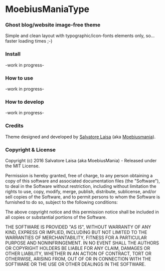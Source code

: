 # MoebiusManiaType
### Ghost blog/website image-free theme

Simple and clean layout with typographic/icon-fonts elements only, so... faster loading times ;-)

### Install
-work in progress-

### How to use
-work in progress-

### How to develop
-work in progress-

### Credits
Theme designed and developed by [Salvatore Laisa](http://www.salvatorelaisa.me/) (aka [Moebiusmania](https://github.com/moebiusmania/)).

### Copyright & License
Copyright (c) 2016 Salvatore Laisa (aka MoebiusMania) - Released under the MIT License.

Permission is hereby granted, free of charge, to any person obtaining a copy of this software and associated documentation files (the "Software"), to deal in the Software without restriction, including without limitation the rights to use, copy, modify, merge, publish, distribute, sublicense, and/or sell copies of the Software, and to permit persons to whom the Software is furnished to do so, subject to the following conditions:

The above copyright notice and this permission notice shall be included in all copies or substantial portions of the Software.

THE SOFTWARE IS PROVIDED "AS IS", WITHOUT WARRANTY OF ANY KIND, EXPRESS OR IMPLIED, INCLUDING BUT NOT LIMITED TO THE WARRANTIES OF MERCHANTABILITY, FITNESS FOR A PARTICULAR PURPOSE AND NONINFRINGEMENT. IN NO EVENT SHALL THE AUTHORS OR COPYRIGHT HOLDERS BE LIABLE FOR ANY CLAIM, DAMAGES OR OTHER LIABILITY, WHETHER IN AN ACTION OF CONTRACT, TORT OR OTHERWISE, ARISING FROM, OUT OF OR IN CONNECTION WITH THE SOFTWARE OR THE USE OR OTHER DEALINGS IN THE SOFTWARE.
